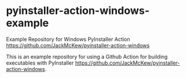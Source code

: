 # pyinstaller-action-windows-example
 Example Repository for Windows PyInstaller Action <https://github.com/JackMcKew/pyinstaller-action-windows>

This is an example repository for using a Github Action for building executables with PyInstaller <https://github.com/JackMcKew/pyinstaller-action-windows>.